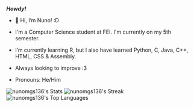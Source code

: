 ***Howdy!***
- 👋 Hi, I’m Nuno! :D
- I'm a Computer Science student at FEI. I'm currently on my 5th semester.

-  I’m currently learning R, but I also have learned Python, C, Java, C++, HTML, CSS & Assembly.
- Always looking to improve :3

- Pronouns: He/Him

 ![nunomgs136's Stats](https://github-readme-stats.vercel.app/api?username=nunomgs136&theme=vue-dark&show_icons=true&hide_border=true&count_private=true)
 ![nunomgs136's Streak](https://github-readme-streak-stats.herokuapp.com/?user=nunomgs136&theme=vue-dark&hide_border=true)
 ![nunomgs136's Top Languages](https://github-readme-stats.vercel.app/api/top-langs/?username=nunomgs136&theme=vue-dark&show_icons=true&hide_border=true&layout=compact)
<!---
nunomgs136/nunomgs136 is a ✨ special ✨ repository because its `README.md` (this file) appears on your GitHub profile.
You can click the Preview link to take a look at your changes.
--->
